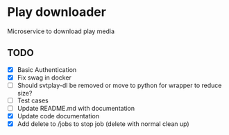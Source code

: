 # Play downloader

Microservice to download play media

## TODO

* [x] Basic Authentication
* [x] Fix swag in docker
* [ ] Should svtplay-dl be removed or move to python for wrapper to reduce size?
* [ ] Test cases
* [ ] Update README.md with documentation
* [x] Update code documentation
* [x] Add delete to /jobs to stop job (delete with normal clean up)
